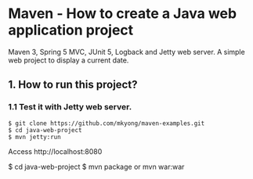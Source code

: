 # Maven - How to create a Java web application project
Maven 3, Spring 5 MVC, JUnit 5, Logback and Jetty web server. A simple web project to display a current date.



## 1. How to run this project?

### 1.1 Test it with Jetty web server.
```
$ git clone https://github.com/mkyong/maven-examples.git
$ cd java-web-project 
$ mvn jetty:run
```
Access http://localhost:8080


$ cd java-web-project 
$ mvn package or mvn war:war
